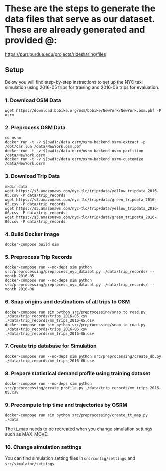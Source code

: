 # These are the steps to generate the data files that serve as our dataset. These are already generated and provided @:

https://purr.purdue.edu/projects/ridesharing/files

## Setup
Below you will find step-by-step instructions to set up the NYC taxi simulation using 2016-05 trips for training and 2016-06 trips for evaluation.
### 1. Download OSM Data
```commandline
wget https://download.bbbike.org/osm/bbbike/NewYork/NewYork.osm.pbf -P osrm
```

### 2. Preprocess OSM Data
```commandline
cd osrm
docker run -t -v $(pwd):/data osrm/osrm-backend osrm-extract -p /opt/car.lua /data/NewYork.osm.pbf
docker run -t -v $(pwd):/data osrm/osrm-backend osrm-partition /data/NewYork.osrm
docker run -t -v $(pwd):/data osrm/osrm-backend osrm-customize /data/NewYork.osrm
```

### 3. Download Trip Data
```commandline
mkdir data
wget https://s3.amazonaws.com/nyc-tlc/trip+data/yellow_tripdata_2016-05.csv -P data/trip_records
wget https://s3.amazonaws.com/nyc-tlc/trip+data/green_tripdata_2016-05.csv -P data/trip_records
wget https://s3.amazonaws.com/nyc-tlc/trip+data/yellow_tripdata_2016-06.csv -P data/trip_records
wget https://s3.amazonaws.com/nyc-tlc/trip+data/green_tripdata_2016-06.csv -P data/trip_records
```

### 4. Build Docker image
```commandline
docker-compose build sim
```

### 5. Preprocess Trip Records
```commandline
docker-compose run --no-deps sim python src/preprocessing/preprocess_nyc_dataset.py ./data/trip_records/ --month 2016-05
docker-compose run --no-deps sim python src/preprocessing/preprocess_nyc_dataset.py ./data/trip_records/ --month 2016-06
```

### 6. Snap origins and destinations of all trips to OSM
```commandline
docker-compose run sim python src/preprocessing/snap_to_road.py ./data/trip_records/trips_2016-05.csv ./data/trip_records/mm_trips_2016-05.csv
docker-compose run sim python src/preprocessing/snap_to_road.py ./data/trip_records/trips_2016-06.csv ./data/trip_records/mm_trips_2016-06.csv
```

### 7. Create trip database for Simulation
```commandline
docker-compose run --no-deps sim python src/preprocessing/create_db.py ./data/trip_records/mm_trips_2016-06.csv
```

### 8. Prepare statistical demand profile using training dataset
```commandline
docker-compose run --no-deps sim python src/preprocessing/create_profile.py ./data/trip_records/mm_trips_2016-05.csv
```

### 9. Precompute trip time and trajectories by OSRM
```commandline
docker-compose run sim python src/preprocessing/create_tt_map.py ./data
```
The tt_map needs to be recreated when you change simulation settings such as MAX_MOVE.

### 10. Change simulation settings
You can find simulation setting files in `src/config/settings` and `src/simulator/settings`.
